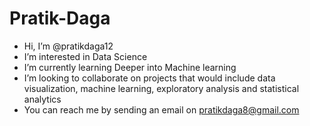 # Pratik-Daga
- Hi, I’m @pratikdaga12 
- I’m interested in Data Science 
- I’m currently learning Deeper into Machine learning 
- I’m looking to collaborate on projects that would include data visualization, machine learning, exploratory analysis and statistical analytics 
- You can reach me by sending an email on pratikdaga8@gmail.com
